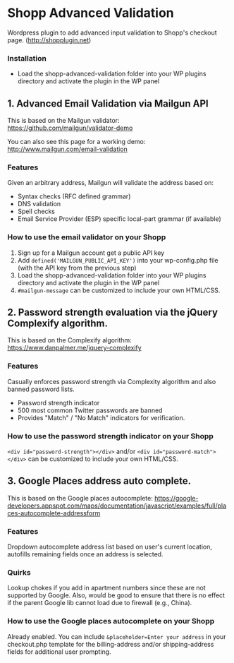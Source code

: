 # Shopp Advanced Validation
Wordpress plugin to add advanced input validation to Shopp's checkout page. (http://shopplugin.net)

### Installation
* Load the shopp-advanced-validation folder into your WP plugins directory and activate the plugin in the WP panel

## 1. Advanced Email Validation via Mailgun API

This is based on the Mailgun validator:
https://github.com/mailgun/validator-demo

You can also see this page for a working demo:
http://www.mailgun.com/email-validation

### Features
Given an arbitrary address, Mailgun will validate the address based on:

* Syntax checks (RFC defined grammar)
* DNS validation
* Spell checks
* Email Service Provider (ESP) specific local-part grammar (if available)

### How to use the email validator on your Shopp

1. Sign up for a Mailgun account get a public API key
2. Add ```defined('MAILGUN_PUBLIC_API_KEY')``` into your wp-config.php file (with the API key from the previous step)
3. Load the shopp-advanced-validation folder into your WP plugins directory and activate the plugin in the WP panel
4. ```#mailgun-message``` can be customized to include your own HTML/CSS.


## 2. Password strength evaluation via the jQuery Complexify algorithm.

This is based on the Complexify algorithm:
https://www.danpalmer.me/jquery-complexify

### Features
Casually enforces password strength via Complexity algorithm and also banned password lists.

* Password strength indicator
* 500 most common Twitter passwords are banned
* Provides "Match" / "No Match" indicators for verification.

### How to use the password strength indicator on your Shopp

```<div id="password-strength"></div>``` and/or ```<div id="password-match"></div>``` can be customized to include your own HTML/CSS.

## 3. Google Places address auto complete.

This is based on the Google places autocomplete:
https://google-developers.appspot.com/maps/documentation/javascript/examples/full/places-autocomplete-addressform

### Features
Dropdown autocomplete address list based on user's current location, autofills remaining fields once an address is selected.

### Quirks
Lookup chokes if you add in apartment numbers since these are not supported by Google. Also, would be good to ensure that there is no effect if the parent Google lib cannot load due to firewall (e.g., China).

### How to use the Google places autocomplete on your Shopp

Already enabled. You can include ```&placeholder=Enter your address``` in your checkout.php template for the billing-address and/or shipping-address fields for additional user prompting.
